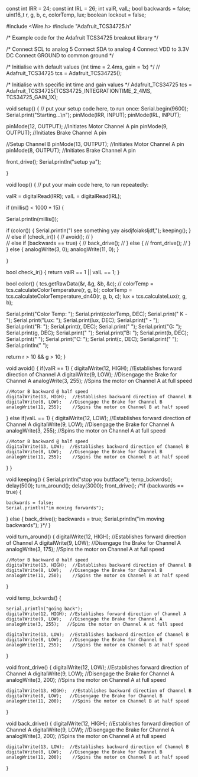 const int IRR = 24;
const int IRL = 26;
int valR, valL;
bool backwards = false;
uint16_t r, g, b, c, colorTemp, lux;
boolean lockout = false;


#include <Wire.h>
#include "Adafruit_TCS34725.h"

/* Example code for the Adafruit TCS34725 breakout library */

/* Connect SCL    to analog 5
   Connect SDA    to analog 4
   Connect VDD    to 3.3V DC
   Connect GROUND to common ground */

/* Initialise with default values (int time = 2.4ms, gain = 1x) */
// Adafruit_TCS34725 tcs = Adafruit_TCS34725();

/* Initialise with specific int time and gain values */
Adafruit_TCS34725 tcs = Adafruit_TCS34725(TCS34725_INTEGRATIONTIME_2_4MS, TCS34725_GAIN_1X);


void setup() {
  // put your setup code here, to run once:
  Serial.begin(9600);
  Serial.print("Starting...\n");
  pinMode(IRR, INPUT);
  pinMode(IRL, INPUT);

  pinMode(12, OUTPUT); //Initiates Motor Channel A pin
  pinMode(9, OUTPUT); //Initiates Brake Channel A pin

  //Setup Channel B
  pinMode(13, OUTPUT); //Initiates Motor Channel A pin
  pinMode(8, OUTPUT);  //Initiates Brake Channel A pin

  front_drive();
  Serial.println("setup ya");

}

void loop() {
  // put your main code here, to run repeatedly:
    
   valR = digitalRead(IRR);
   valL = digitalRead(IRL);

if (millis() < 1000 * 15) {

 Serial.println(millis());

  if (color()) {
    Serial.println("I see something yay aisdjfoiaksljdf,");
     keeping();
  } 
//  else if (check_ir()) {
//   avoid();
//  }  
//  else if (backwards == true) {
//    back_drive();
//  } else {
//    front_drive();
//  }
} else {
  analogWrite(3, 0);
  analogWrite(11, 0);
}

}

bool check_ir() {
  return valR == 1 || valL == 1;
}


bool color() {
  tcs.getRawData(&r, &g, &b, &c);
  // colorTemp = tcs.calculateColorTemperature(r, g, b);
  colorTemp = tcs.calculateColorTemperature_dn40(r, g, b, c);
  lux = tcs.calculateLux(r, g, b);
 
  Serial.print("Color Temp: "); Serial.print(colorTemp, DEC); Serial.print(" K - ");
  Serial.print("Lux: "); Serial.print(lux, DEC); Serial.print(" - ");
  Serial.print("R: "); Serial.print(r, DEC); Serial.print(" ");
  Serial.print("G: "); Serial.print(g, DEC); Serial.print(" ");
  Serial.print("B: "); Serial.print(b, DEC); Serial.print(" ");
  Serial.print("C: "); Serial.print(c, DEC); Serial.print(" ");
  Serial.println(" ");

  return r > 10 && g > 10;
  }

void avoid() {
   if(valR == 1) {
    digitalWrite(12, HIGH); //Establishes forward direction of Channel A
    digitalWrite(9, LOW);   //Disengage the Brake for Channel A
    analogWrite(3, 255);   //Spins the motor on Channel A at full speed

    //Motor B backward @ half speed
    digitalWrite(13, HIGH);  //Establishes backward direction of Channel B
    digitalWrite(8, LOW);   //Disengage the Brake for Channel B
    analogWrite(11, 255);    //Spins the motor on Channel B at half speed
  
  } else if(valL == 1) {
    digitalWrite(12, LOW); //Establishes forward direction of Channel A
    digitalWrite(9, LOW);   //Disengage the Brake for Channel A
    analogWrite(3, 255);   //Spins the motor on Channel A at full speed
  
    //Motor B backward @ half speed
    digitalWrite(13, LOW);  //Establishes backward direction of Channel B
    digitalWrite(8, LOW);   //Disengage the Brake for Channel B
    analogWrite(11, 255);    //Spins the motor on Channel B at half speed
  }
}

void keeping() {
    Serial.println("stop you buttface");
    temp_bckwrds();
    delay(500);
    turn_around();
    delay(3000);
    front_drive();
   /*if (backwards == true) {
    
    backwards = false;
    Serial.println("im moving forwards");
    
  } else {
    back_drive();
    backwards = true;
    Serial.println("im moving backwards");
  }*/
}

void turn_around() {
    digitalWrite(12, HIGH); //Establishes forward direction of Channel A
    digitalWrite(9, LOW);   //Disengage the Brake for Channel A
    analogWrite(3, 175);   //Spins the motor on Channel A at full speed

    //Motor B backward @ half speed
    digitalWrite(13, HIGH);  //Establishes backward direction of Channel B
    digitalWrite(8, LOW);   //Disengage the Brake for Channel B
    analogWrite(11, 250);    //Spins the motor on Channel B at half speed
}

void temp_bckwrds() {

    Serial.println("going back");
    digitalWrite(12, HIGH); //Establishes forward direction of Channel A
    digitalWrite(9, LOW);   //Disengage the Brake for Channel A
    analogWrite(3, 255);   //Spins the motor on Channel A at full speed
    
    digitalWrite(13, LOW);  //Establishes backward direction of Channel B
    digitalWrite(8, LOW);   //Disengage the Brake for Channel B
    analogWrite(11, 255);    //Spins the motor on Channel B at half speed 
}

void front_drive() {
    digitalWrite(12, LOW); //Establishes forward direction of Channel A
    digitalWrite(9, LOW);   //Disengage the Brake for Channel A
    analogWrite(3, 200);   //Spins the motor on Channel A at full speed
    
    digitalWrite(13, HIGH);  //Establishes backward direction of Channel B
    digitalWrite(8, LOW);   //Disengage the Brake for Channel B
    analogWrite(11, 200);    //Spins the motor on Channel B at half speed
}

void back_drive() {
    digitalWrite(12, HIGH); //Establishes forward direction of Channel A
    digitalWrite(9, LOW);   //Disengage the Brake for Channel A
    analogWrite(3, 200);   //Spins the motor on Channel A at full speed
    
    digitalWrite(13, LOW);  //Establishes backward direction of Channel B
    digitalWrite(8, LOW);   //Disengage the Brake for Channel B
    analogWrite(11, 200);    //Spins the motor on Channel B at half speed
}

